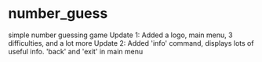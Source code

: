 # number_guess
simple number guessing game
Update 1: Added a logo, main menu, 3 difficulties, and a lot more
Update 2: Added 'info' command, displays lots of useful info. 'back' and 'exit' in main menu 

